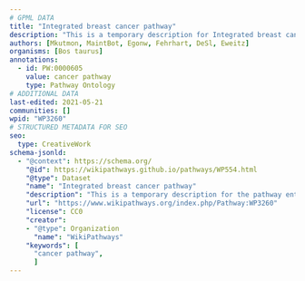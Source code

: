 ```yaml
---
# GPML DATA
title: "Integrated breast cancer pathway"
description: "This is a temporary description for Integrated breast cancer pathway"
authors: [Mkutmon, MaintBot, Egonw, Fehrhart, DeSl, Eweitz]
organisms: [Bos taurus]
annotations:
  - id: PW:0000605
    value: cancer pathway
    type: Pathway Ontology
# ADDITIONAL DATA
last-edited: 2021-05-21
communities: []
wpid: "WP3260"
# STRUCTURED METADATA FOR SEO
seo:
  type: CreativeWork
schema-jsonld:
  - "@context": https://schema.org/
    "@id": https://wikipathways.github.io/pathways/WP554.html
    "@type": Dataset
    "name": "Integrated breast cancer pathway"
    "description": "This is a temporary description for the pathway entitled: Integrated breast cancer pathway"
    "url": "https://www.wikipathways.org/index.php/Pathway:WP3260"
    "license": CC0
    "creator":
    - "@type": Organization
      "name": "WikiPathways"
    "keywords": [
      "cancer pathway",
      ]
---
```

